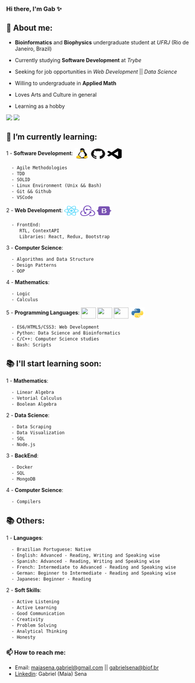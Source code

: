 ### Hi there, I'm Gab ✨

## 🔬  About me:

   - **Bioinformatics** and **Biophysics** undergraduate student at _UFRJ_ (Rio de Janeiro, Brazil)
  
   - Currently studying **Software Development** at _Trybe_
  
   - Seeking for job opportunities in _Web Development_ || _Data Science_
  
   - Willing to undergraduate in **Applied Math**
  
   - Loves Arts and Culture in general
  
   - Learning as a hobby

<div style="display: flex margin: auto">
   <img height="150px" src="https://github-readme-stats.vercel.app/api?username=saint-lag&show_icons=true&theme=radical" />
   <img height="150px" src="https://github-readme-stats.vercel.app/api/top-langs/?username=saint-lag&layout=compact&theme=radical&langs_count=4" />
</div>

## 🌱 I’m currently learning:

  1 - **Software Development**:
    <img align="center" height="30" width="40" src="https://raw.githubusercontent.com/devicons/devicon/master/icons/linux/linux-original.svg"> 
    <img align="center"  height="30" width="40" src="https://raw.githubusercontent.com/devicons/devicon/master/icons/github/github-original.svg"> 
    <img align="center"  height="30" width="40" src="https://raw.githubusercontent.com/devicons/devicon/master/icons/vscode/vscode-plain.svg">  
  
      - Agile Methodologies
      - TDD
      - SOLID
      - Linux Environment (Unix && Bash)
      - Git && Github
      - VSCode
  
  2 - **Web Development**:
      <img align="center" height="30" width="40" src="https://raw.githubusercontent.com/devicons/devicon/master/icons/react/react-original.svg"> 
      <img align="center" height="30" width="40" src="https://raw.githubusercontent.com/devicons/devicon/master/icons/redux/redux-original.svg">
      <img align="center" height="30" width="40" src="https://raw.githubusercontent.com/devicons/devicon/master/icons/bootstrap/bootstrap-plain.svg"> 
    
      - FrontEnd:
         RTL, ContextAPI
         Libraries: React, Redux, Bootstrap
  
  3 - **Computer Science**:
  
      - Algorithms and Data Structure
      - Design Patterns
      - OOP
      
  4 - **Mathematics**:
  
      - Logic
      - Calculus
      
  5 - **Programming Languages**:
        <img align="center" height="30" width="40" src="https://cdn.jsdelivr.net/gh/devicons/devicon/icons/javascript/javascript-plain.svg" />
        <img align="center" height="30" width="40" src="https://cdn.jsdelivr.net/gh/devicons/devicon/icons/html5/html5-plain.svg" />
        <img align="center" height="30" width="40" src="https://cdn.jsdelivr.net/gh/devicons/devicon/icons/css3/css3-plain.svg" />
        <img align="center" height="30" width="40" src="https://raw.githubusercontent.com/devicons/devicon/master/icons/python/python-original.svg">
  
      - ES6/HTML5/CSS3: Web Development
      - Python: Data Science and Bioinformatics
      - C/C++: Computer Science studies
      - Bash: Scripts
      
      

## 📚 I'll start learning soon:
   
   1 - **Mathematics**:
      
      - Linear Algebra
      - Vetorial Calculus
      - Boolean Algebra
  
   2 - **Data Science**:
      
      - Data Scraping
      - Data Visualization
      - SQL
      - Node.js
   
   3 - **BackEnd**:
   
      - Docker
      - SQL
      - MongoDB
   
   4 - **Computer Science**:
      
      - Compilers

## 📚  Others: 
  
  1 - **Languages**:
      
      - Brazilian Portuguese: Native
      - English: Advanced - Reading, Writing and Speaking wise
      - Spanish: Advanced - Reading, Writing and Speaking wise
      - French: Intermediate to Advanced - Reading and Speaking wise
      - German: Beginner to Intermediate - Reading and Speaking wise
      - Japanese: Beginner - Reading
      
  2 - **Soft Skills**:
      
      - Active Listening
      - Active Learning
      - Good Communication
      - Creativity
      - Problem Solving
      - Analytical Thinking
      - Honesty
      
    
### 📫 How to reach me:
      
   - Email: maiasena.gabriel@gmail.com || gabrielsena@biof.br
   - <a href="https://www.linkedin.com/in/gabrielsenaoficial/" target="_blank">Linkedin</a>: Gabriel (Maia) Sena

